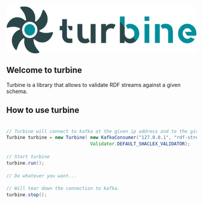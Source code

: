 <img src="https://github.com/weso/turbine/blob/master/.github/turbine-logo@small.png" alt="Snomed logo" height="125">

## Welcome to turbine
Turbine is a library that allows to validate RDF streams against a given schema.

## How to use turbine

```java

// Turbine will connect to kafka at the given ip address and to the given topic.
Turbine turbine = new Turbine( new KafkaConsumer("127.0.0.1", "rdf-streams-topic"),
                               Validator.DEFAULT_SHACLEX_VALIDATOR);

// Start turbine
turbine.run();

// Do whatever you want...

// Will tear down the connection to kafka.
turbine.stop();

```
